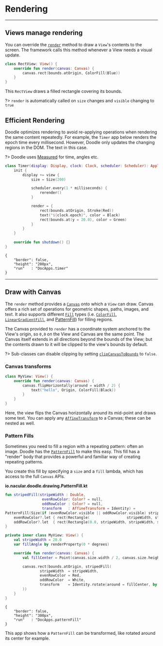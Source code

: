 # Rendering
-----------

## Views manage rendering

You can override the [`render`](https://github.com/nacular/doodle/blob/master/Core/src/commonMain/kotlin/io/nacular/doodle/core/View.kt#L484)
method to draw a `View`'s contents to the screen. The framework calls this method whenever a View needs a visual update.

```kotlin
class RectView: View() {
    override fun render(canvas: Canvas) {
        canvas.rect(bounds.atOrigin, ColorFill(Blue))
    }
}
```

This `RectView` draws a filled rectangle covering its bounds.

?> `render` is automatically called on `size` changes and `visible` changing to `true`

## Efficient Rendering

Doodle optimizes rendering to avoid re-applying operations when rendering the same content repeatedly. For example, the `Timer` app
below renders the epoch time every millisecond. However, Doodle only updates the changing regions in the DOM. The text in this case.

?> Doodle uses [Measured](https://nacular.github.io/measured/) for time, angles etc.

```kotlin
class Timer(display: Display, clock: Clock, scheduler: Scheduler): Application {
    init {
        display += view {
            size = Size(200)

            scheduler.every(1 * milliseconds) {
                rerender()
            }

            render = {
                rect(bounds.atOrigin, Stroke(Red))
                text("${clock.epoch}", color = Black)
                rect(bounds.at(y = 20.0), color = Green)
            }
        }
    }
    
    override fun shutdown() {}
}
```

```doodle
{
    "border": false,
    "height": "200px",
    "run"   : "DocApps.timer"
}
```
---
## Draw with Canvas

The `render` method provides a [`Canvas`](https://github.com/nacular/doodle/blob/master/Core/src/commonMain/kotlin/io/nacular/doodle/drawing/Canvas.kt#L24)
onto which a `View` can draw. Canvas offers a rich set of operations for geometric shapes, paths, images, and text. It
also supports different [`Fill`](https://github.com/nacular/doodle/blob/master/Core/src/commonMain/kotlin/io/nacular/doodle/drawing/Paint.kt#L18)
types (i.e. [`ColorFill`](https://github.com/nacular/doodle/blob/master/Core/src/commonMain/kotlin/io/nacular/doodle/drawing/ColorPaint.kt#L29),
[`LinearGradientFill`](https://github.com/nacular/doodle/blob/master/Core/src/commonMain/kotlin/io/nacular/doodle/drawing/LinearGradientPaint.kt#L68), and
[PatternFill](rendering.md?id=pattern-fills)) for filling regions.

The Canvas provided to `render` has a coordinate system anchored to the View's origin, so `0,0` on the View and Canvas are the same point.
The Canvas itself extends in all directions beyond the bounds of the View; but the contents drawn to it will be clipped to the view's
bounds by default.

?> Sub-classes can disable clipping by setting [`clipCanvasToBounds`](https://github.com/nacular/doodle/blob/master/Core/src/commonMain/kotlin/io/nacular/doodle/core/View.kt#L123)
to `false`.

### Canvas transforms

```kotlin
class MyView: View() {
    override fun render(canvas: Canvas) {
        canvas.flipHorizontally(around = width / 2) {
            text("hello", Origin, ColorFill(Black))
        }
    }
}
```

Here, the view flips the Canvas horizontally around its mid-point and draws some text. You can apply any [`AffineTransform`](https://github.com/nacular/doodle/blob/master/Core/src/commonMain/kotlin/io/nacular/doodle/drawing/AffineTransform.kt#L16)
to a Canvas; these can be nested as well.

### Pattern Fills

Sometimes you need to fill a region with a repeating pattern: often an image. Doodle has the [`PatternFill`](https://github.com/nacular/doodle/blob/master/Core/src/commonMain/kotlin/io/nacular/doodle/drawing/PatternPaint.kt#L35) to make this easy.
This fill has a "render" body that provides a powerful and familiar way of creating repeating patterns.

You create this fill by specifying a `size` and a `fill` lambda, which has access to the full `Canvas` APIs.

**io.nacular.doodle.drawing.PatternFill.kt**

```kotlin
fun stripedFill(stripeWidth : Double,
                 evenRowColor: Color? = null,
                 oddRowColor : Color? = null,
                 transform   : AffineTransform = Identity) =
PatternFill(Size(if (evenRowColor.visible || oddRowColor.visible) stripeWidth else 0.0, 2 * stripeWidth), transform) {
    evenRowColor?.let { rect(Rectangle(                 stripeWidth, stripeWidth), ColorFill(it)) }
    oddRowColor?.let  { rect(Rectangle(0.0, stripeWidth, stripeWidth, stripeWidth), ColorFill(it)) }
}
```

```kotlin
private inner class MyView: View() {
    val stripeWidth = 20.0
    var fillAngle by renderProperty(0 * degrees)

    override fun render(canvas: Canvas) {
        val fillCenter = Point(canvas.size.width / 2, canvas.size.height / 2)

        canvas.rect(bounds.atOrigin, stripedFill(
                stripeWidth  = stripeWidth,
                evenRowColor = Red,
                oddRowColor  = White,
                transform    = Identity.rotate(around = fillCenter, by = fillAngle)
        ))
    }
}
```

```doodle
{
    "border": false,
    "height": "300px",
    "run"   : "DocApps.patternFill"
}
``` 

This app shows how a `PatternFill` can be transformed, like rotated around its center for example.